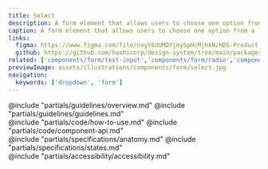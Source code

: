 ```yaml
---
title: Select
description: A form element that allows users to choose one option from a list.
caption: A form element that allows users to choose one option from a list.
links:
  figma: https://www.figma.com/file/noyY6dUMDYjmySpHcMjhkN/HDS-Product---Components?node-id=14283%3A34475&t=pDgL7LJUJXZUN7Xq-3
  github: https://github.com/hashicorp/design-system/tree/main/packages/components/src/components/hds/form/select
related: ['components/form/text-input','components/form/radio','components/form/checkbox']
previewImage: assets/illustrations/components/form/select.jpg
navigation:
  keywords: ['dropdown', 'form']
---
```


<section data-tab="Guidelines">
  @include "partials/guidelines/overview.md"
  @include "partials/guidelines/guidelines.md"
</section>

<section data-tab="Code">
  @include "partials/code/how-to-use.md"
  @include "partials/code/component-api.md"
</section>

<section data-tab="Specifications">
  @include "partials/specifications/anatomy.md"
  @include "partials/specifications/states.md"
</section>

<section data-tab="Accessibility">
  @include "partials/accessibility/accessibility.md"
</section>
